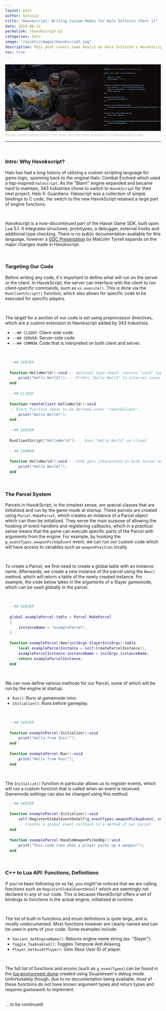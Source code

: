 ```yaml
---
layout: post
author: Surasia
title: "Havokscript: Writing Custom Modes for Halo Infinite (Part 1)"
date: 2024-06-11
permalink: /havokscript-p1
categories: halo
image: "/assets/images/havokscript.jpg"
description: This post covers some basics on Halo Infinite's HavokScript-based game mode API.
toc: true
---
```


![Havokscript Thumbnail](/assets/images/havokscript.jpg)
<span style="font-size:12px;color:#c9c9b5;">
Image showcasing armor from Halo Infinite next to a block of Havokscript code.
</span>

<hr>
<br>

### Intro: Why Havokscript?

Halo has had a long history of utilizing a custom scripting language for game logic, spanning back to the original Halo: Combat Evolved which used a lisp-inspired `haloscript`. As the "Blam!" engine expanded and became hard to maintain, 343 Industries chose to switch to `HavokScript` for their next project, Halo 5: Guardians. Haloscript was a collection of simple bindings to C code, the switch to the new HavokScript retained a large part of engine functions.

<br>

Havokscript is a now-discontinued part of the Havok Game SDK, built upon Lua 5.1. It integrates structures, prototypes, a debugger, external hooks and additional type checking. There is no public documentation available for this language, however a [GDC Presentation](https://ubm-twvideo01.s3.amazonaws.com/o1/vault/gdc2011/slides/Malcolm_Tyrrell_Programming_EfficientLuaScripting.pdf) by Malcolm Tyrrell expands on the major changes made in Havokscript.

<br>

### Targeting Our Code

Before writing any code, it's important to define what will run on the server or the client. In HavokScript, the server can interface with the client to run client-specific commands, such as `os.execute()`. This is done via the `RunClientScript()` function, which also allows for specific code to be executed for specific players.

<br>

The target for a section of our code is set using preprocessor directives, which are a custom extension to Havokscript added by 343 Industries.

- `--## CLIENT`: Client-side code
- `--## SERVER`: Server-side code
- `--## COMMON`: Code that is interpreted on both client and server.

<br>

```lua
  --## SERVER

  function HelloWorld():void -- optional type check: returns "void" type.
      print("Hello World!"); -- Prints "Hello World" to internal console.
  end

  --## CLIENT

  function remoteClient.HelloWorld():void
  -- Every function needs to be defined under "remoteClient".
      print("Hello World!");
  end

  --## SERVER

  RunClientScript("HelloWorld"); -- Runs "Hello World" on client.

  --## COMMON

  function HelloWorld():void -- Code gets interpreted on both server and client.
      print("Hello World!");
  end
```

<br>

### The Parcel System

Parcels in HavokScript, in the simplest sense, are special classes that are initialized and run by the game mode at startup. These parcels are created using `Parcel.MakeParcel`, which creates an instance of a Parcel object which can then be initialized. They serve the main purpose of allowing the hooking of event handlers and registering callbacks, which in a practical sense means that the game can execute specific parts of the Parcel with arguments from the engine. For example, by hooking the `g_eventTypes.weaponPickUpEvent` event, we can run our custom code which will have access to variables such as `weaponPosition` locally.

<br>

To create a Parcel, we first need to create a global table with an instance name. Afterwards, we create a new instance of the parcel using the `New()` method, which will return a table of the newly created instance. For example, the code below takes in the arguments of a Slayer gamemode, which can be used globally in the parcel.

<br>

```lua
  --## SERVER

  global exampleParcel:table = Parcel.MakeParcel
  {
      instanceName = "exampleParcel",
  }

  function exampleParcel:New(initArgs:SlayerInitArgs):table
      local exampleParcelInstance = self:CreateParcelInstance();
      exampleParcelInstance.instanceName = initArgs.instanceName;
      return exampleParcelInstance;
  end
```

<br>

We can now define various methods for our Parcel, some of which will be run by the engine at startup:

- `Run()`: Runs at gamemode intro.
- `Initialize()`: Runs before gameplay.

<br>

```lua
  --## SERVER

  function exampleParcel:Initialize():void
      print("Hello from Init!");
  end

  function exampleParcel:Run():void
      print("Hello from Run!");
  end
```

<br>

The `Initialize()` function in particular allows us to register events, which will run a custom function that is called when an event is received. Gamemode settings can also be changed using this method.

```lua
  --## SERVER

  function exampleParcel:Initialize():void
      self:RegisterGlobalEventOnSelf(g_eventTypes.weaponPickupEvent, self.HandleWeaponPickedUp)
      -- Creates a global event callback to a method of our parcel.
  end

  function exampleParcel:HandleWeaponPickedUp():void
      print("This code runs when a player picks up a weapon!");
  end
```

<br>

### C++ to Lua API: Functions, Definitions

If you've been following on so far, you might've noticed that we are calling functions such as `RegisterGlobalEventOnSelf` which are seemingly not declared in any of our code. This is because HavokScript offers a set of bindings to functions in the actual engine, initialized at runtime.

<br>

The list of built-in functions and enum definitions is quite large, and is mostly undocumented. Most functions however are clearly named and can be used in parts of your code. Some examples include:

- `Variant_GetEngineName()`: Returns engine name string (ex: "Slayer").
- `Toggle_TaaEnabled()`: Toggles Temporal Anti Aliasing.
- `Player_GetXuid(Player)`: Gets Xbox User ID of player.

<br>

The full list of functions and enums (such as `g_eventTypes`) can be found in the [lua environment dump](/assets/env_alphabetical.json) created using Soupstream's debug mode. Unfortunately though, due to no documentation being available, most of these functions do not have known argument types and return types and requires guesswork to implement.

<br>
...
to be continued!
